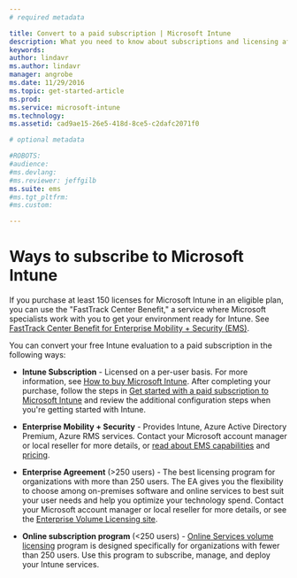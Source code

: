 ```yaml
---
# required metadata

title: Convert to a paid subscription | Microsoft Intune
description: What you need to know about subscriptions and licensing after you set up your free, 30-day evaluation of Intune.
keywords:
author: lindavrms.author: lindavr
manager: angrobe
ms.date: 11/29/2016
ms.topic: get-started-article
ms.prod:
ms.service: microsoft-intune
ms.technology:
ms.assetid: cad9ae15-26e5-418d-8ce5-c2dafc2071f0

# optional metadata

#ROBOTS:
#audience:
#ms.devlang:
#ms.reviewer: jeffgilb
ms.suite: ems
#ms.tgt_pltfrm:
#ms.custom:

---
```


# Ways to subscribe to Microsoft Intune
If you purchase at least 150 licenses for Microsoft Intune in an eligible plan, you can use the "FastTrack Center Benefit," a service where Microsoft specialists work with you to get your environment ready for Intune. See [FastTrack Center Benefit for Enterprise Mobility + Security (EMS)](https://docs.microsoft.com/enterprise-mobility/Solutions/fasttrack-center-benefit-for-enterprise-mobility-suite-ems).

You can convert your free Intune evaluation to a paid subscription in the following ways:

-   **Intune Subscription** - Licensed on a per-user basis. For more information, see [How to buy Microsoft Intune](http://www.microsoft.com/en-us/server-cloud/products/microsoft-intune/Purchasing.aspx). After completing your purchase, follow the steps in  [Get started with a paid subscription to Microsoft Intune](/intune/get-started/start-with-a-paid-subscription-to-microsoft-intune) and review the additional configuration steps when you're getting started with Intune.

-   **Enterprise Mobility + Security** - Provides Intune, Azure Active Directory Premium, Azure RMS services. Contact your Microsoft account manager or local reseller for more details, or [read about EMS capabilities](https://www.microsoft.com/en-us/server-cloud/enterprise-mobility/overview.aspx) and [pricing](http://www.microsoft.com/en-us/server-cloud/products/enterprise-mobility-suite/Purchasing.aspx).

-   **Enterprise Agreement** (&gt;250 users) - The best licensing program for organizations with more than 250 users. The EA gives you the flexibility to choose among on-premises software and online services to best suit your user needs and help you optimize your technology spend. Contact your Microsoft account manager or local reseller for more details, or see the [Enterprise Volume Licensing site](http://www.microsoft.com/licensing/licensing-options/enterprise.aspx).

-   **Online subscription program** (&lt;250 users) - [Online Services volume licensing](http://www.microsoft.com/licensing/online-services/default.aspx) program is designed specifically for organizations with fewer than 250 users. Use this program to subscribe, manage, and deploy your Intune services.

